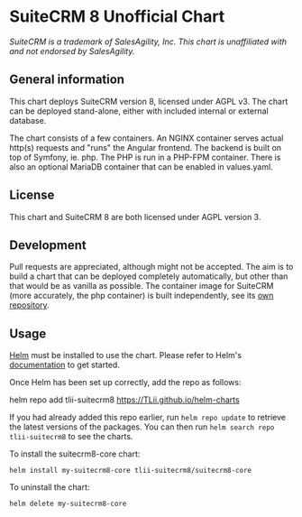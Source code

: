 # SuiteCRM 8 Unofficial Chart
*SuiteCRM is a trademark of SalesAgility, Inc. This chart is unaffiliated with and not endorsed by SalesAgility.*
## General information
This chart deploys SuiteCRM version 8, licensed under AGPL v3. The chart can be deployed stand-alone, either with included internal or external database. 

The chart consists of a few containers. An NGINX container serves actual http(s) requests and "runs" the Angular frontend. The backend is built on top of Symfony, ie. php. The PHP is run in a PHP-FPM container. There is also an optional MariaDB container that can be enabled in values.yaml.

## License
This chart and SuiteCRM 8 are both licensed under AGPL version 3.

## Development
Pull requests are appreciated, although might not be accepted. The aim is to build a chart that can be deployed completely automatically, but other than that would be as vanilla as possible. The container image for SuiteCRM (more accurately, the php container) is built independently, see its [own repository](https://github.com/TLii/SuiteCRM8-docker).

## Usage

[Helm](https://helm.sh) must be installed to use the chart.  Please refer to
Helm's [documentation](https://helm.sh/docs) to get started.

Once Helm has been set up correctly, add the repo as follows:

  helm repo add tlii-suitecrm8 https://TLii.github.io/helm-charts

If you had already added this repo earlier, run `helm repo update` to retrieve
the latest versions of the packages.  You can then run `helm search repo
tlii-suitecrm8` to see the charts.

To install the suitecrm8-core chart:

    helm install my-suitecrm8-core tlii-suitecrm8/suitecrm8-core

To uninstall the chart:

    helm delete my-suitecrm8-core